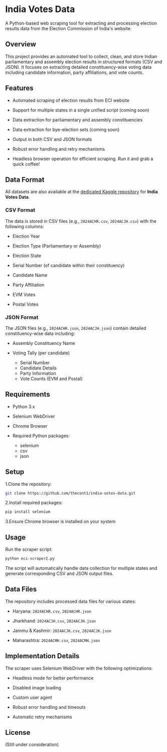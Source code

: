 # India Votes Data

A Python-based web scraping tool for extracting and processing election results data from the Election Commission of India's website.

## Overview

This project provides an automated tool to collect, clean, and store Indian parliamentary and assembly election results in structured formats (CSV and JSON). It focuses on extracting detailed constituency-wise voting data including candidate information, party affiliations, and vote counts.

## Features

- Automated scraping of election results from ECI website

- Support for multiple states in a single unified script (coming soon)

- Data extraction for parliamentary and assembly constituencies

- Data extraction for bye-election sets (coming soon)

- Output in both CSV and JSON formats

- Robust error handling and retry mechanisms

- Headless browser operation for efficient scraping. Run it and grab a quick coffee!

## Data Format

All datasets are also available at the [dedicated Kaggle repository](https://www.kaggle.com/datasets/maheshshantaram/indian-elections-fresh-data/) for **India Votes Data**.

### CSV Format

The data is stored in CSV files (e.g., `2024ACHR.csv`, `2024ACJH.csv`) with the following columns:

- Election Year

- Election Type (Parliamentary or Assembly)

- Election State

- Serial Number (of candidate within their constituency)

- Candidate Name

- Party Affiliation

- EVM Votes

- Postal Votes

### JSON Format

The JSON files (e.g., `2024ACHR.json`, `2024ACJH.json`) contain detailed constituency-wise data including:

- Assembly Constituency Name

- Voting Tally (per candidate)
  - Serial Number
  - Candidate Details
  - Party Information
  - Vote Counts (EVM and Postal)

## Requirements

- Python 3.x

- Selenium WebDriver

- Chrome Browser

- Required Python packages:
  - selenium
  - csv
  - json

## Setup

1.Clone the repository:

```bash
git clone https://github.com/thecont1/india-votes-data.git
```

2.Install required packages:

```bash
pip install selenium
```

3.Ensure Chrome browser is installed on your system

## Usage

Run the scraper script:

```bash
python eci-scraper2.py
```

The script will automatically handle data collection for multiple states and generate corresponding CSV and JSON output files.

## Data Files

The repository includes processed data files for various states:

- Haryana: `2024ACHR.csv`, `2024ACHR.json`

- Jharkhand: `2024ACJH.csv`, `2024ACJH.json`

- Jammu & Kashmir: `2024ACJK.csv`, `2024ACJK.json`

- Maharashtra: `2024ACMH.csv`, `2024ACMH.json`

## Implementation Details

The scraper uses Selenium WebDriver with the following optimizations:

- Headless mode for better performance

- Disabled image loading

- Custom user agent

- Robust error handling and timeouts

- Automatic retry mechanisms

## License

(Still under consideration)
